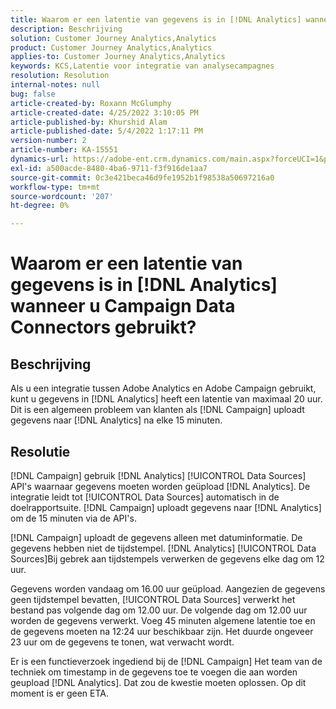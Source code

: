 ```yaml
---
title: Waarom er een latentie van gegevens is in [!DNL Analytics] wanneer u Campaign Data Connectors gebruikt?
description: Beschrijving
solution: Customer Journey Analytics,Analytics
product: Customer Journey Analytics,Analytics
applies-to: Customer Journey Analytics,Analytics
keywords: KCS,Latentie voor integratie van analysecampagnes
resolution: Resolution
internal-notes: null
bug: false
article-created-by: Roxann McGlumphy
article-created-date: 4/25/2022 3:10:05 PM
article-published-by: Khurshid Alam
article-published-date: 5/4/2022 1:17:11 PM
version-number: 2
article-number: KA-15551
dynamics-url: https://adobe-ent.crm.dynamics.com/main.aspx?forceUCI=1&pagetype=entityrecord&etn=knowledgearticle&id=0e3bb3c5-a9c4-ec11-a7b6-0022480a1b51
exl-id: a500acde-8480-4ba6-9711-f3f916de1aa7
source-git-commit: 0c3e421beca46d9fe1952b1f98538a50697216a0
workflow-type: tm+mt
source-wordcount: '207'
ht-degree: 0%

---
```


# Waarom er een latentie van gegevens is in [!DNL Analytics] wanneer u Campaign Data Connectors gebruikt?

## Beschrijving


Als u een integratie tussen Adobe Analytics en Adobe Campaign gebruikt, kunt u gegevens in [!DNL Analytics] heeft een latentie van maximaal 20 uur.  Dit is een algemeen probleem van klanten als [!DNL Campaign] uploadt gegevens naar [!DNL Analytics] na elke 15 minuten.


## Resolutie


[!DNL Campaign] gebruik [!DNL Analytics] [!UICONTROL Data Sources] API&#39;s waarnaar gegevens moeten worden geüpload [!DNL Analytics]. De integratie leidt tot [!UICONTROL Data Sources] automatisch in de doelrapportsuite. [!DNL Campaign] uploadt gegevens naar [!DNL Analytics] om de 15 minuten via de API&#39;s.

[!DNL Campaign] uploadt de gegevens alleen met datuminformatie. De gegevens hebben niet de tijdstempel. [!DNL Analytics] [!UICONTROL Data Sources]Bij gebrek aan tijdstempels verwerken de gegevens elke dag om 12 uur.

Gegevens worden vandaag om 16.00 uur geüpload. Aangezien de gegevens geen tijdstempel bevatten, [!UICONTROL Data Sources] verwerkt het bestand pas volgende dag om 12.00 uur. De volgende dag om 12.00 uur worden de gegevens verwerkt. Voeg 45 minuten algemene latentie toe en de gegevens moeten na 12:24 uur beschikbaar zijn. Het duurde ongeveer 23 uur om de gegevens te tonen, wat verwacht wordt.

Er is een functieverzoek ingediend bij de [!DNL Campaign] Het team van de techniek om timestamp in de gegevens toe te voegen die aan worden geupload [!DNL Analytics]. Dat zou de kwestie moeten oplossen. Op dit moment is er geen ETA.
